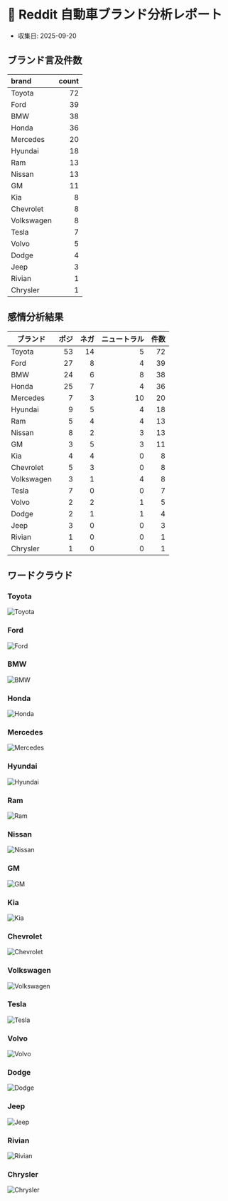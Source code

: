 # 🚗 Reddit 自動車ブランド分析レポート

- 収集日: 2025-09-20

## ブランド言及件数

| brand      |   count |
|:-----------|--------:|
| Toyota     |      72 |
| Ford       |      39 |
| BMW        |      38 |
| Honda      |      36 |
| Mercedes   |      20 |
| Hyundai    |      18 |
| Ram        |      13 |
| Nissan     |      13 |
| GM         |      11 |
| Kia        |       8 |
| Chevrolet  |       8 |
| Volkswagen |       8 |
| Tesla      |       7 |
| Volvo      |       5 |
| Dodge      |       4 |
| Jeep       |       3 |
| Rivian     |       1 |
| Chrysler   |       1 |

## 感情分析結果

| ブランド | ポジ | ネガ | ニュートラル | 件数 |
|---|---:|---:|---:|---:|
| Toyota | 53 | 14 | 5 | 72 |
| Ford | 27 | 8 | 4 | 39 |
| BMW | 24 | 6 | 8 | 38 |
| Honda | 25 | 7 | 4 | 36 |
| Mercedes | 7 | 3 | 10 | 20 |
| Hyundai | 9 | 5 | 4 | 18 |
| Ram | 5 | 4 | 4 | 13 |
| Nissan | 8 | 2 | 3 | 13 |
| GM | 3 | 5 | 3 | 11 |
| Kia | 4 | 4 | 0 | 8 |
| Chevrolet | 5 | 3 | 0 | 8 |
| Volkswagen | 3 | 1 | 4 | 8 |
| Tesla | 7 | 0 | 0 | 7 |
| Volvo | 2 | 2 | 1 | 5 |
| Dodge | 2 | 1 | 1 | 4 |
| Jeep | 3 | 0 | 0 | 3 |
| Rivian | 1 | 0 | 0 | 1 |
| Chrysler | 1 | 0 | 0 | 1 |


## ワードクラウド

### Toyota
![Toyota](images/toyota_wordcloud.png)

### Ford
![Ford](images/ford_wordcloud.png)

### BMW
![BMW](images/bmw_wordcloud.png)

### Honda
![Honda](images/honda_wordcloud.png)

### Mercedes
![Mercedes](images/mercedes_wordcloud.png)

### Hyundai
![Hyundai](images/hyundai_wordcloud.png)

### Ram
![Ram](images/ram_wordcloud.png)

### Nissan
![Nissan](images/nissan_wordcloud.png)

### GM
![GM](images/gm_wordcloud.png)

### Kia
![Kia](images/kia_wordcloud.png)

### Chevrolet
![Chevrolet](images/chevrolet_wordcloud.png)

### Volkswagen
![Volkswagen](images/volkswagen_wordcloud.png)

### Tesla
![Tesla](images/tesla_wordcloud.png)

### Volvo
![Volvo](images/volvo_wordcloud.png)

### Dodge
![Dodge](images/dodge_wordcloud.png)

### Jeep
![Jeep](images/jeep_wordcloud.png)

### Rivian
![Rivian](images/rivian_wordcloud.png)

### Chrysler
![Chrysler](images/chrysler_wordcloud.png)

